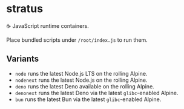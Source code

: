 # stratus

☕️ JavaScript runtime containers.

Place bundled scripts under `/root/index.js` to run them.

## Variants
* `node` runs the latest Node.js LTS on the rolling Alpine.
* `nodenext` runs the latest Node.js on the rolling Alpine.
* `deno` runs the latest Deno available on the rolling Alpine.
* `denonext` runs the latest Deno via the latest `glibc`-enabled Alpine.
* `bun` runs the latest Bun via the latest `glibc`-enabled Alpine.